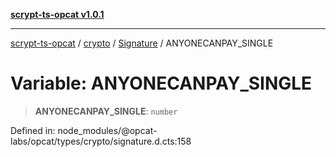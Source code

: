 [**scrypt-ts-opcat v1.0.1**](../../../../../README.md)

***

[scrypt-ts-opcat](../../../../../README.md) / [crypto](../../../README.md) / [Signature](../README.md) / ANYONECANPAY\_SINGLE

# Variable: ANYONECANPAY\_SINGLE

> **ANYONECANPAY\_SINGLE**: `number`

Defined in: node\_modules/@opcat-labs/opcat/types/crypto/signature.d.cts:158
